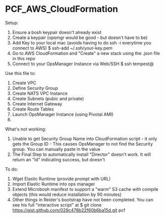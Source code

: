 PCF_AWS_CloudFormation
======================

Setup:

1. Ensure a bosh keypair doesn't already exist
2. Create a keypair (opsmgr would be good - but doesn't have to be)
3. Add Key to your local mac (avoids having to do ssh -i <key> everytime you connect to AWS)
  $ ssh-add ~/.ssh/your-key.pem
3. Go to AWS CloudFormation and "Create" a new stack using the .json file in this repo
4. Connect to your OpsManager Instance via Web/SSH
  $ ssh tempest@<PublicDNSNameOfOpsManagerInstance>


Use this file to:

1.  Create VPC
2.  Define Security Group
3.  Create NATS VPC Instance
4.  Create Subnets (pubic and private)
5.  Create Internet Gateway
6.  Create Route Tables
7.  Launch OpsManager Instance (using Pivotal AMI)
8.  

What's not working:

1.  Unable to get Security Group Name into CloudFormation script - it only gets the Group ID - This causes OpsManager to not find the Security group.  You can manually paste in the value
2.  The Final Step to automatically install "Director" doesn't work.  It will return an "Id" indicating success, but doesn't

To do:

1.  Wget Elastic Runtime (provide prompt with URL)
2.  Import Elastic Runtime into ops manager
3.  Extend Microbosh manifest to support a "warm" S3 cache with compile objects (this would reduce installation by 90 minutes)
4.  Other things in Reider's bootstrap have not been completed.  You can see his full "interactive script" at 
$ git clone https://gist.github.com/029c478b22f60b6ba15d.git pcf
